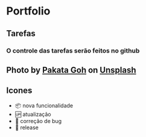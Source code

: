 # Portfolio
## Tarefas

### O controle das tarefas serão feitos no github
## Photo by <a href="https://unsplash.com/@pakata?utm_source=unsplash&utm_medium=referral&utm_content=creditCopyText">Pakata Goh</a> on <a href="https://unsplash.com/s/photos/developer-gamer?utm_source=unsplash&utm_medium=referral&utm_content=creditCopyText">Unsplash</a>

## Icones

- :package: nova funcionalidade
- :up: atualização
- :bug: correção de bug
- :checkered_flag: release
